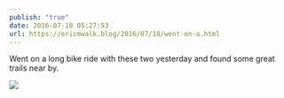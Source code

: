 ```yaml
---
publish: "true"
date: 2016-07-18 05:27:53
url: https://ericmwalk.blog/2016/07/18/went-on-a.html
---
```


Went on a long bike ride with these two yesterday and found some great trails near by.

![](https://ericmwalk.blog/uploads/2022/e1a0a6b293.jpg)